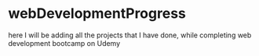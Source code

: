 # webDevelopmentProgress
here I will be adding all the projects that I have done, while completing web development bootcamp on Udemy
